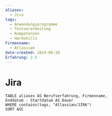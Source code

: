 ```yaml
---
aliases:
  - Jira
tags:
  - Anwendungsprogramme
  - Textverarbeitung
  - Kompetenzen
  - Hardskills
Firmenname:
  - Atlassian
date-created: 2024-06-26
Erfahrung: 2.5
---
```

# Jira

```dataview
TABLE aliases AS Berufserfahrung, Firmenname,
Enddatum - Startdatum AS Dauer
WHERE contains(tags, "Atlassian/JIRA")
SORT ASC
```
